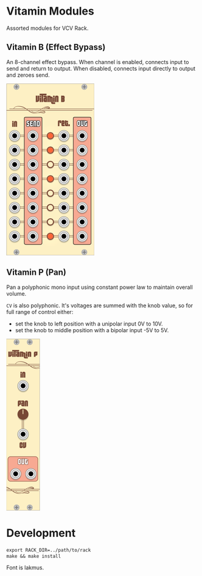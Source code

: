 # Vitamin Modules

Assorted modules for VCV Rack.

## Vitamin B (Effect Bypass)

An 8-channel effect bypass. When channel is enabled, connects input to send and
return to output. When disabled, connects input directly to output and zeroes
send.

![Vitamin B Screenshot](https://raw.githubusercontent.com/xaviershay/vcv-modules/master/images/vitamin-b.png)

## Vitamin P (Pan)

Pan a polyphonic mono input using constant power law to maintain overall
volume.

`CV` is also polyphonic. It's voltages are summed with the knob value, so for
full range of control either:

* set the knob to left position with a unipolar input 0V to 10V.
* set the knob to middle position with a bipolar input -5V to 5V.

![Vitamin P Screenshot](https://raw.githubusercontent.com/xaviershay/vcv-modules/master/images/vitamin-p.png)

# Development

    export RACK_DIR=../path/to/rack
    make && make install

Font is lakmus.

